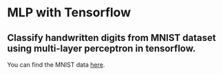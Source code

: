 # MLP with Tensorflow

## Classify handwritten digits from MNIST dataset using multi-layer perceptron in tensorflow.
You can find the MNIST data [here](http://yann.lecun.com/exdb/mnist/).
